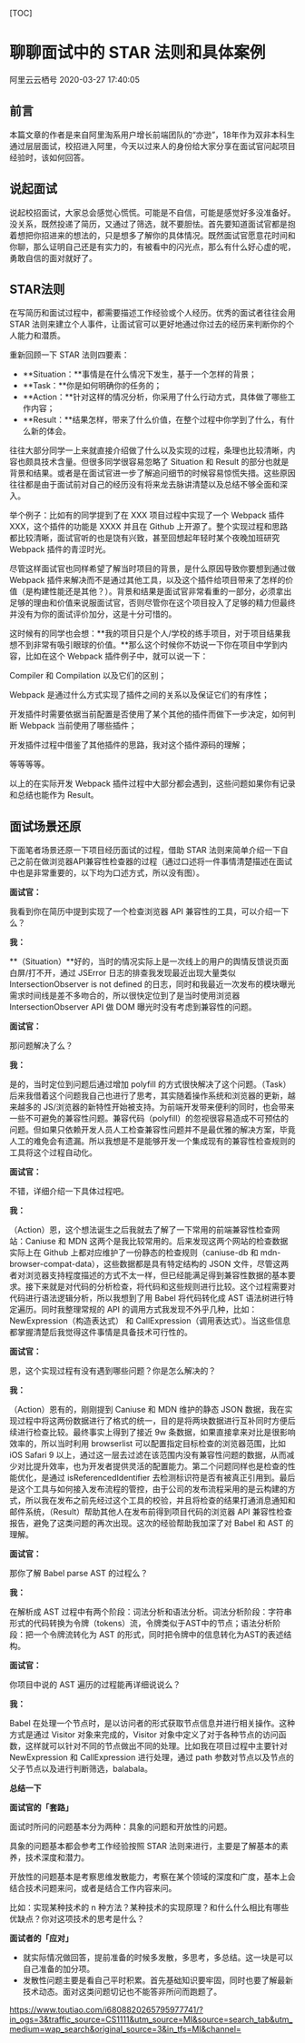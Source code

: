 [TOC]



# 聊聊面试中的 STAR 法则和具体案例

阿里云云栖号 2020-03-27 17:40:05

## **前言**

本篇文章的作者是来自阿里淘系用户增长前端团队的“亦逊”，18年作为双非本科生通过层层面试，校招进入阿里，今天以过来人的身份给大家分享在面试官问起项目经验时，该如何回答。

## **说起面试**

说起校招面试，大家总会感觉心慌慌。可能是不自信，可能是感觉好多没准备好。没关系，既然投递了简历，又通过了筛选，就不要胆怯。首先要知道面试官都是抱着想把你招进来的想法的，只是想多了解你的具体情况。既然面试官愿意花时间和你聊，那么证明自己还是有实力的，有被看中的闪光点，那么有什么好心虚的呢，勇敢自信的面对就好了。

## **STAR法则**

在写简历和面试过程中，都需要描述工作经验或个人经历。优秀的面试者往往会用 STAR 法则来建立个人事件，让面试官可以更好地通过你过去的经历来判断你的个人能力和潜质。

重新回顾一下 STAR 法则四要素：

- **Situation：**事情是在什么情况下发生，基于一个怎样的背景；
- **Task：**你是如何明确你的任务的；
- **Action：**针对这样的情况分析，你采用了什么行动方式，具体做了哪些工作内容；
- **Result：**结果怎样，带来了什么价值，在整个过程中你学到了什么，有什么新的体会。

往往大部分同学一上来就直接介绍做了什么以及实现的过程，条理也比较清晰，内容也颇具技术含量。但很多同学很容易忽略了 Situation 和 Result 的部分也就是背景和结果。或者是在面试官进一步了解追问细节的时候容易惊慌失措。这些原因往往都是由于面试前对自己的经历没有将来龙去脉讲清楚以及总结不够全面和深入。

举个例子：比如有的同学提到了在 XXX 项目过程中实现了一个 Webpack 插件 XXX，这个插件的功能是 XXXX 并且在 Github 上开源了。整个实现过程和思路都比较清晰，面试官听的也是饶有兴致，甚至回想起年轻时某个夜晚加班研究 Webpack 插件的青涩时光。

尽管这样面试官也同样希望了解当时项目的背景，是什么原因导致你要想到通过做 Webpack 插件来解决而不是通过其他工具，以及这个插件给项目带来了怎样的价值（是构建性能还是其他？）。背景和结果是面试官非常看重的一部分，必须拿出足够的理由和价值来说服面试官，否则尽管你在这个项目投入了足够的精力但最终并没有为你的面试评价加分，这是十分可惜的。

这时候有的同学也会想：**我的项目只是个人/学校的练手项目，对于项目结果我想不到非常有吸引眼球的价值。**那么这个时候你不妨说一下你在项目中学到内容，比如在这个 Webpack 插件例子中，就可以说一下：

Compiler 和 Compilation 以及它们的区别；

Webpack 是通过什么方式实现了插件之间的关系以及保证它们的有序性；

开发插件时需要依据当前配置是否使用了某个其他的插件而做下一步决定，如何判断 Webpack 当前使用了哪些插件；

开发插件过程中借鉴了其他插件的思路，我对这个插件源码的理解；

等等等等。

以上的在实际开发 Webpack 插件过程中大部分都会遇到，这些问题如果你有记录和总结也能作为 Result。

## **面试场景还原**

下面笔者场景还原一下项目经历面试的过程，借助 STAR 法则来简单介绍一下自己之前在做浏览器API兼容性检查器的过程（通过口述将一件事情清楚描述在面试中也是非常重要的，以下均为口述方式，所以没有图）。

**面试官：**

我看到你在简历中提到实现了一个检查浏览器 API 兼容性的工具，可以介绍一下么？

**我：**

**（Situation）**好的，当时的情况实际上是一次线上的用户的舆情反馈说页面白屏/打不开，通过 JSError 日志的排查我发现最近出现大量类似 IntersectionObserver is not defined 的日志，同时和我最近一次发布的模块曝光需求时间线是差不多吻合的，所以很快定位到了是当时使用浏览器 IntersectionObserver API 做 DOM 曝光时没有考虑到兼容性的问题。

**面试官：**

那问题解决了么？

**我：**

是的，当时定位到问题后通过增加 polyfill 的方式很快解决了这个问题。（Task）后来我借着这个问题我自己也进行了思考，其实随着操作系统和浏览器的更新，越来越多的 JS/浏览器的新特性开始被支持。为前端开发带来便利的同时，也会带来一些不可避免的兼容性问题。兼容代码（polyfill）的忽视很容易造成不可预估的问题。但如果只依赖开发人员人工检查兼容性问题并不是最优雅的解决方案，毕竟人工的难免会有遗漏。所以我想是不是能够开发一个集成现有的兼容性检查规则的工具将这个过程自动化。

**面试官：**

不错，详细介绍一下具体过程吧。

**我：**

（Action）恩，这个想法诞生之后我就去了解了一下常用的前端兼容性检查网站：Caniuse 和 MDN 这两个是我比较常用的。后来发现这两个网站的检查数据实际上在 Github 上都对应维护了一份静态的检查规则（caniuse-db 和 mdn-browser-compat-data），这些数据都是具有特定结构的 JSON 文件，尽管这两者对浏览器支持程度描述的方式不太一样，但已经能满足得到兼容性数据的基本要求。接下来就是对代码的分析检查，将代码和这些规则进行比较。这个过程需要对代码进行语法逻辑分析，所以我想到了用 Babel 将代码转化成 AST 语法树进行特定遍历。同时我整理常规的 API 的调用方式我发现不外乎几种，比如：NewExpression（构造表达式） 和 CallExpression（调用表达式）。当这些信息都掌握清楚后我觉得这件事情是具备技术可行性的。

**面试官：**

恩，这个实现过程有没有遇到哪些问题？你是怎么解决的？

**我：**

（Action）恩有的，刚刚提到 Caniuse 和 MDN 维护的静态 JSON 数据，我在实现过程中将这两份数据进行了格式的统一，目的是将两块数据进行互补同时方便后续进行检查比较。最终事实上得到了接近 9w 条数据，如果直接拿来对比是很影响效率的，所以当时利用 browserlist 可以配置指定目标检查的浏览器范围，比如 iOS Safari 9 以上，通过这一层去过滤在该范围内没有兼容性问题的数据，从而减少对比提升效率，也为开发者提供灵活的配置能力。第二个问题同样也是检查的性能优化，是通过 isReferencedIdentifier 去检测标识符是否有被真正引用到。最后是这个工具与如何接入发布流程的管控，由于公司的发布流程采用的是云构建的方式，所以我在发布之前先经过这个工具的校验，并且将检查的结果打通消息通知和邮件系统，（Result）帮助其他人在发布前得到项目代码的浏览器 API 兼容性检查报告，避免了这类问题的再次出现。这次的经验帮助我加深了对 Babel 和 AST 的理解。

**面试官：**

那你了解 Babel parse AST 的过程么？

**我：**

在解析成 AST 过程中有两个阶段：词法分析和语法分析。词法分析阶段：字符串形式的代码转换为令牌（tokens）流，令牌类似于AST中的节点；语法分析阶段：把一个令牌流转化为 AST 的形式，同时把令牌中的信息转化为AST的表述结构。

**面试官：**

你项目中说的 AST 遍历的过程能再详细说说么？

**我：**

Babel 在处理一个节点时，是以访问者的形式获取节点信息并进行相关操作。这种方式是通过 Visitor 对象来完成的，Visitor 对象中定义了对于各种节点的访问函数，这样就可以针对不同的节点做出不同的处理。比如我在项目过程中主要针对 NewExpression 和 CallExpression 进行处理，通过 path 参数对节点以及节点的父子节点以及进行判断筛选，balabala。

**总结一下**

**面试官的「套路」**

面试时所问的问题基本分为两种：具象的问题和开放性的问题。

具象的问题基本都会参考工作经验按照 STAR 法则来进行，主要是了解基本的素养，技术深度和潜力。

开放性的问题基本是考察思维发散能力，考察在某个领域的深度和广度，基本上会结合技术问题来问，或者是结合工作内容来问。

比如：实现某种技术的 n 种方法？某种技术的实现原理？和什么什么相比有哪些优缺点？你对这项技术的思考是什么？

**面试者的「应对」**

- 就实际情况做回答，提前准备的时候多发散，多思考，多总结。这一块是可以自己准备的加分项。
- 发散性问题主要是看自己平时积累。首先基础知识要牢固，同时也要了解最新技术动态。面对这类问题切记也不能答非所问而跑题了。





https://www.toutiao.com/i6808820265795977741/?in_ogs=3&traffic_source=CS1111&utm_source=MI&source=search_tab&utm_medium=wap_search&original_source=3&in_tfs=MI&channel=